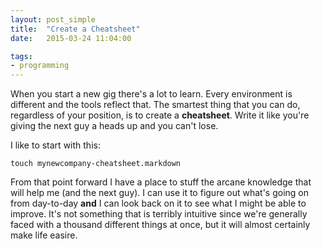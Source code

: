 ```yaml
---
layout: post_simple
title:  "Create a Cheatsheet"
date:   2015-03-24 11:04:00

tags:
- programming
---
```


When you start a new gig there's a lot to learn. Every environment is different and the tools reflect that. The smartest thing that you can do, regardless of your position, is to create a **cheatsheet**. Write it like you're giving the next guy a heads up and you can't lose.

I like to start with this:

```
touch mynewcompany-cheatsheet.markdown
```

From that point forward I have a place to stuff the arcane knowledge that will help me (and the next guy). I can use it to figure out what's going on from day-to-day **and** I can look back on it to see what I might be able to improve. It's not something that is terribly intuitive since we're generally faced with a thousand different things at once, but it will almost certainly make life easire.
